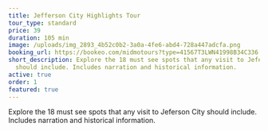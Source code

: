 ```yaml
---
title: Jefferson City Highlights Tour
tour_type: standard
price: 39
duration: 105 min
image: /uploads/img_2893_4b52c0b2-3a0a-4fe6-abd4-728a447adcfa.png
booking_url: https://bookeo.com/midmotours?type=41567T3LWN41998B34C336
short_description: Explore the 18 must see spots that any visit to Jeferson City
  should include. Includes narration and historical information.
active: true
order: 1
featured: true
---
```

Explore the 18 must see spots that any visit to Jeferson City should include. Includes narration and historical information.

